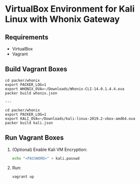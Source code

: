 # VirtualBox Environment for Kali Linux with Whonix Gateway

## Requirements
- VirtualBox
- Vagrant

## Build Vagrant Boxes
```
cd packer/whonix
export PACKER_LOG=1
export WHONIX_OVA=~/Downloads/Whonix-CLI-14.0.1.4.4.ova
packer build whonix.json

---

cd packer/whonix
export PACKER_LOG=1
export KALI_OVA=~/Downloads/kali-linux-2019.2-vbox-amd64.ova
packer build kali.json
```

## Run Vagrant Boxes

1. (Optional) Enable Kali VM Encryption:
   ```bash
   echo "<PASSWORD>" > kali.passwd
   ```

2. Run:
   ```bash
   vagrant up
   ```
